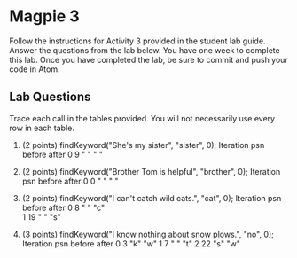 # Magpie 3

Follow the instructions for Activity 3 provided in the student lab guide. Answer the questions from the lab below. You have one week to complete this lab. Once you have completed the lab, be sure to commit and push your code in Atom.

## Lab Questions
Trace each call in the tables provided. You will not necessarily use every row in each table.

1. (2 points) findKeyword("She's my sister", "sister", 0);
Iteration    psn    before    after
0             9       " "       " "

2. (2 points) findKeyword("Brother Tom is helpful", "brother", 0);
Iteration    psn    before    after
0             0       "  "    " "

3. (2 points) findKeyword("I can't catch wild cats.", "cat", 0);
Iteration    psn    before    after
0             8       " "       "c"            
1             19      " "       "s"
4. (3 points) findKeyword("I know nothing about snow plows.", "no", 0);
Iteration    psn    before    after
0             3       "k"       "w"
1             7       " "       "t"
2             22      "s"       "w"
